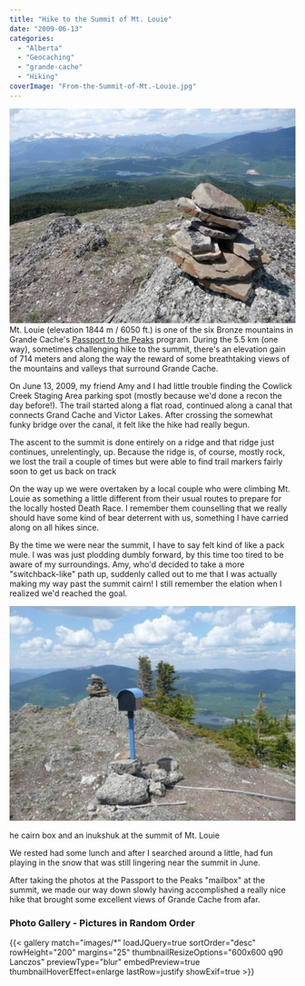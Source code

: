 ```yaml
---
title: "Hike to the Summit of Mt. Louie"
date: "2009-06-13"
categories: 
  - "Alberta"
  - "Geocaching"
  - "grande-cache"
  - "Hiking"
coverImage: "From-the-Summit-of-Mt.-Louie.jpg"
---
```

![Grande Cache in the distance as seen from the summit of Mt. Louis](From-the-Summit-of-Mt.-Louie.jpg "Grande Cache in the distance as seen from the summit of Mt. Louis")
Mt. Louie (elevation 1844 m / 6050 ft.) is one of the six Bronze mountains in Grande Cache's [Passport to the Peaks](http://www.passporttothepeaks.ca/) program. During the 5.5 km (one way), sometimes challenging hike to the summit, there's an elevation gain of 714 meters and along the way the reward of some breathtaking views of the mountains and valleys that surround Grande Cache.

On June 13, 2009, my friend Amy and I had little trouble finding the Cowlick Creek Staging Area parking spot (mostly because we'd done a recon the day before!). The trail started along a flat road, continued along a canal that connects Grand Cache and Victor Lakes. After crossing the somewhat funky bridge over the canal, it felt like the hike had really begun.

The ascent to the summit is done entirely on a ridge and that ridge just continues, unrelentingly, up. Because the ridge is, of course, mostly rock, we lost the trail a couple of times but were able to find trail markers fairly soon to get us back on track

On the way up we were overtaken by a local couple who were climbing Mt. Louie as something a little different from their usual routes to prepare for the locally hosted Death Race. I remember them counselling that we really should have some kind of bear deterrent with us, something I have carried along on all hikes since.

By the time we were near the summit, I have to say felt kind of like a pack mule. I was was just plodding dumbly forward, by this time too tired to be aware of my surroundings. Amy, who'd decided to take a more "switchback-like" path up, suddenly called out to me that I was actually making my way past the summit cairn! I still remember the elation when I realized we'd reached the goal.

![The cairn box and an inukshuk at the summit of Mt. Louie](The-Summit-of-Mt.-Louie-610x458-1.jpg "The cairn box and an inukshuk at the summit of Mt. Louie")

he cairn box and an inukshuk at the summit of Mt. Louie

We rested had some lunch and after I searched around a little, had fun playing in the snow that was still lingering near the summit in June.

After taking the photos at the Passport to the Peaks "mailbox" at the summit, we made our way down slowly having accomplished a really nice hike that brought some excellent views of Grande Cache from afar.

### Photo Gallery - Pictures in Random Order

{{< gallery match="images/*" loadJQuery=true sortOrder="desc" rowHeight="200" margins="25" thumbnailResizeOptions="600x600 q90 Lanczos" previewType="blur" embedPreview=true thumbnailHoverEffect=enlarge lastRow=justify showExif=true >}}

